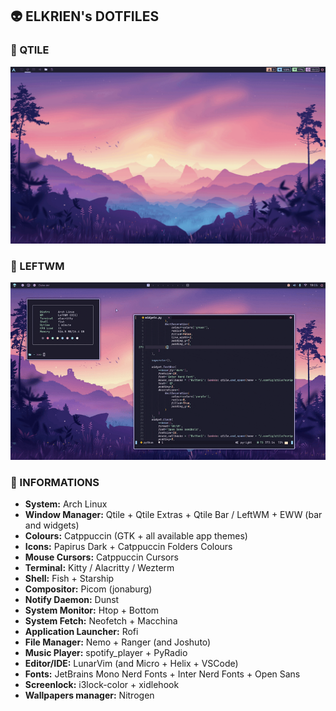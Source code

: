 ## 👽 ELKRIEN's DOTFILES

### 🐍 QTILE

<p align="center">
  <img src="https://raw.githubusercontent.com/elkrien/actina-dotfiles/main/assets/cat-qtile.gif" width="600px"/>
</p>

### 🦀 LEFTWM

<p align="center">
  <img src="https://raw.githubusercontent.com/elkrien/actina-dotfiles/main/assets/cat-leftwm.gif" width="600px"/>
</p>

### 🌼 INFORMATIONS

- **System:** Arch Linux
- **Window Manager:** Qtile + Qtile Extras + Qtile Bar / LeftWM + EWW (bar and widgets)
- **Colours:** Catppuccin (GTK + all available app themes)
- **Icons:** Papirus Dark + Catppuccin Folders Colours
- **Mouse Cursors:** Catppuccin Cursors
- **Terminal:** Kitty / Alacritty / Wezterm
- **Shell:** Fish + Starship
- **Compositor:** Picom (jonaburg)
- **Notify Daemon:** Dunst
- **System Monitor:** Htop + Bottom
- **System Fetch:** Neofetch + Macchina
- **Application Launcher:** Rofi
- **File Manager:** Nemo + Ranger (and Joshuto)
- **Music Player:** spotify_player + PyRadio
- **Editor/IDE:** LunarVim (and Micro + Helix + VSCode)
- **Fonts:** JetBrains Mono Nerd Fonts + Inter Nerd Fonts + Open Sans
- **Screenlock:** i3lock-color + xidlehook
- **Wallpapers manager:** Nitrogen
